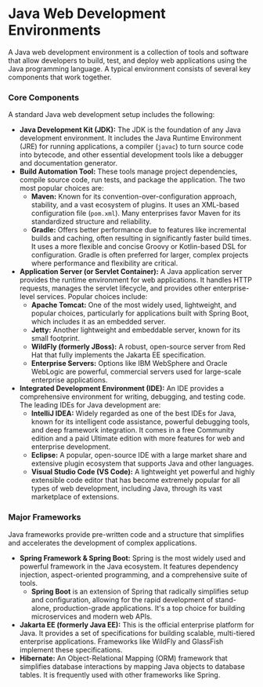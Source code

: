 # Java Web Development Environments

A Java web development environment is a collection of tools and software that allow developers to build, test, and deploy web applications using the Java programming language. A typical environment consists of several key components that work together.

### Core Components

A standard Java web development setup includes the following:

*   **Java Development Kit (JDK):** The JDK is the foundation of any Java development environment. It includes the Java Runtime Environment (JRE) for running applications, a compiler (`javac`) to turn source code into bytecode, and other essential development tools like a debugger and documentation generator.
*   **Build Automation Tool:** These tools manage project dependencies, compile source code, run tests, and package the application. The two most popular choices are:
    *   **Maven:** Known for its convention-over-configuration approach, stability, and a vast ecosystem of plugins. It uses an XML-based configuration file (`pom.xml`). Many enterprises favor Maven for its standardized structure and reliability.
    *   **Gradle:** Offers better performance due to features like incremental builds and caching, often resulting in significantly faster build times. It uses a more flexible and concise Groovy or Kotlin-based DSL for configuration. Gradle is often preferred for larger, complex projects where performance and flexibility are critical.
*   **Application Server (or Servlet Container):** A Java application server provides the runtime environment for web applications. It handles HTTP requests, manages the servlet lifecycle, and provides other enterprise-level services. Popular choices include:
    *   **Apache Tomcat:** One of the most widely used, lightweight, and popular choices, particularly for applications built with Spring Boot, which includes it as an embedded server.
    *   **Jetty:** Another lightweight and embeddable server, known for its small footprint.
    *   **WildFly (formerly JBoss):** A robust, open-source server from Red Hat that fully implements the Jakarta EE specification.
    *   **Enterprise Servers:** Options like IBM WebSphere and Oracle WebLogic are powerful, commercial servers used for large-scale enterprise applications.
*   **Integrated Development Environment (IDE):** An IDE provides a comprehensive environment for writing, debugging, and testing code. The leading IDEs for Java development are:
    *   **IntelliJ IDEA:** Widely regarded as one of the best IDEs for Java, known for its intelligent code assistance, powerful debugging tools, and deep framework integration. It comes in a free Community edition and a paid Ultimate edition with more features for web and enterprise development.
    *   **Eclipse:** A popular, open-source IDE with a large market share and extensive plugin ecosystem that supports Java and other languages.
    *   **Visual Studio Code (VS Code):** A lightweight yet powerful and highly extensible code editor that has become extremely popular for all types of web development, including Java, through its vast marketplace of extensions.

### Major Frameworks

Java frameworks provide pre-written code and a structure that simplifies and accelerates the development of complex applications.

*   **Spring Framework & Spring Boot:** Spring is the most widely used and powerful framework in the Java ecosystem. It features dependency injection, aspect-oriented programming, and a comprehensive suite of tools.
    *   **Spring Boot** is an extension of Spring that radically simplifies setup and configuration, allowing for the rapid development of stand-alone, production-grade applications. It's a top choice for building microservices and modern web APIs.
*   **Jakarta EE (formerly Java EE):** This is the official enterprise platform for Java. It provides a set of specifications for building scalable, multi-tiered enterprise applications. Frameworks like WildFly and GlassFish implement these specifications.
*   **Hibernate:** An Object-Relational Mapping (ORM) framework that simplifies database interactions by mapping Java objects to database tables. It is frequently used with other frameworks like Spring.
